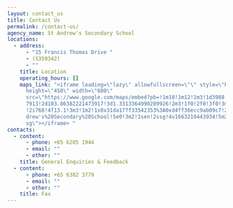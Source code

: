 ```yaml
---
layout: contact_us
title: Contact Us
permalink: /contact-us/
agency_name: St Andrew's Secondary School
locations:
  - address:
      - "15 Francis Thomas Drive "
      - (S359342)
      - ""
    title: Location
    operating_hours: []
    maps_link: "<iframe loading=\"lazy\" allowfullscreen=\"\" style=\"border:0;\"
      height=\"450\" width=\"600\"
      src=\"https://www.google.com/maps/embed?pb=!1m18!1m12!1m3!1d3988.74127497\
      7913!2d103.86382221473917!3d1.3313364990289926!2m3!1f0!2f0!3f0!3m2!1i1024\
      !2i768!4f13.1!3m3!1m2!1s0x31da177f33542353%3A0xd4ff36ecc9ab09c7!2sSt%20An\
      drew's%20Secondary%20School!5e0!3m2!1sen!2ssg!4v1663219443934!5m2!1sen!2s\
      sg\"></iframe> "
contacts:
  - content:
      - phone: +65 6285 1944
      - email: ""
      - other: ""
    title: General Enquiries & Feedback
  - content:
      - phone: +65 6382 3779
      - email: ""
      - other: ""
    title: Fax
---
```

